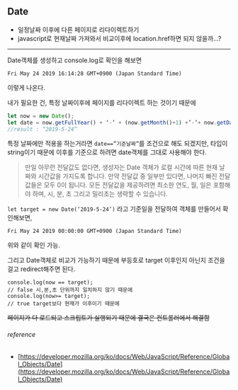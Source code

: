 ##  Date

* 일정날짜 이후에 다른 페이지로 리다이렉트하기
* javascript로 현재날짜 가져와서 비교이후에 location.href하면 되지 않을까…?

---

Date객체를 생성하고 console.log로 확인을 해보면
```
Fri May 24 2019 16:14:28 GMT+0900 (Japan Standard Time)
```
이렇게 나온다.

내가 필요한 건, 특정 날짜이후에  페이지를 리다이렉트 하는 것이기 때문에 

```javascript
let now = new Date();
let date = now.getFullYear() + ‘-’ + (now.getMonth()+1) +’-’+ now.getDate();
//result : “2019-5-24”
```

특정 날짜에만 적용을 하는거라면 `date==”기준날짜”`를 조건으로 해도 되겠지만, 타입이 string이기 때문에 이후를 기준으로 하려면 date객체를 그대로 사용해야 한다.

> 만일 아무런 전달값도 없다면, 생성자는 Date 객체가 로컬 시간에 따른 현재 날짜와 시간값을 가지도록 합니다. 
> 만약 전달값 중 일부만 있다면, 나머지 빠진 전달값들은 모두 0이 됩니다. 모든 전달값을 제공하려면 최소한 연도, 월, 일은 포함해야 하며, 
> 시, 분, 초 그리고 밀리초는 생략할 수 있습니다.

`let target = new Date(‘2019-5-24’)` 라고 기준일을 전달하여 객체를 만들어서 확인해보면,
```
Fri May 24 2019 00:00:00 GMT+0900 (Japan Standard Time)
```
위와 같이 확인 가능.

그리고 Date객체로 비교가 가능하기 때문에 부등호로 target 이후인지 아닌지 조건을 걸고 redirect해주면 된다. 
```
console.log(now == target);
// false 시,분,초 단위까지 일치하지 않기 때문에 
console.log(now>= target);
// true target보다 현재가 이후이기 때문에
```

~~페이지가 다 로드되고 스크립트가 실행되기 때문에 결국은 컨트롤러에서 해결함~~ 


###### reference
* [https://developer.mozilla.org/ko/docs/Web/JavaScript/Reference/Global_Objects/Date](https://developer.mozilla.org/ko/docs/Web/JavaScript/Reference/Global_Objects/Date)

